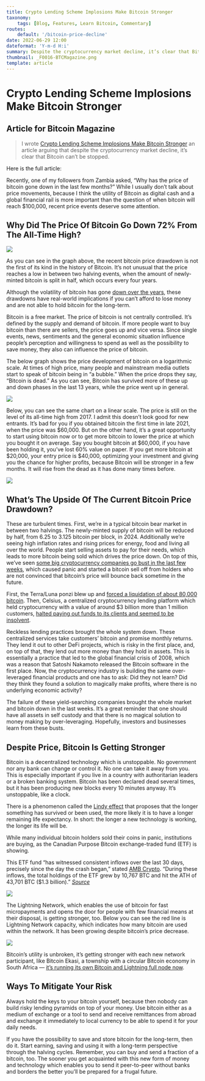 ```yaml
---
title: Crypto Lending Scheme Implosions Make Bitcoin Stronger
taxonomy:
    tags: [Blog, Features, Learn Bitcoin, Commentary]
routes:
    default: '/bitcoin-price-decline'
date: 2022-06-29 12:00
dateformat: 'Y-m-d H:i'
summary: Despite the cryptocurrency market decline, it’s clear that Bitcoin can’t be stopped.
thumbnail: _F0016-BTCMagazine.png
template: article
---
```


# Crypto Lending Scheme Implosions Make Bitcoin Stronger

## Article for Bitcoin Magazine

> I wrote [Crypto Lending Scheme Implosions Make Bitcoin Stronger](https://bitcoinmagazine.com/markets/crypto-price-dip-makes-bitcoin-stronger) an article arguing that despite the cryptocurrency market decline, it’s clear that Bitcoin can’t be stopped.

Here is the full article:

Recently, one of my followers from Zambia asked, “Why has the price of bitcoin gone down in the last few months?” While I usually don’t talk about price movements, because I think the utility of Bitcoin as digital cash and a global financial rail is more important than the question of when bitcoin will reach $100,000, recent price events deserve some attention.

## Why Did The Price Of Bitcoin Go Down 72% From The All-Time High?

![](/bitcoin-drawdown-from-ath.jpg)

As you can see in the graph above, the recent bitcoin price drawdown is not the first of its kind in the history of Bitcoin. It’s not unusual that the price reaches a low in between two halving events, when the amount of newly-minted bitcoin is split in half, which occurs every four years.

Although the volatility of bitcoin has gone [down over the years](https://anitaposch.com/bitcoin-volatility-over-time), these drawdowns have real-world implications if you can’t afford to lose money and are not able to hold bitcoin for the long-term.

Bitcoin is a free market. The price of bitcoin is not centrally controlled. It’s defined by the supply and demand of bitcoin. If more people want to buy bitcoin than there are sellers, the price goes up and vice versa. Since single events, news, sentiments and the general economic situation influence people’s perception and willingness to spend as well as the possibility to save money, they also can influence the price of bitcoin.

The below graph shows the price development of bitcoin on a logarithmic scale. At times of high price, many people and mainstream media outlets start to speak of bitcoin being in “a bubble.” When the price drops they say, “Bitcoin is dead.” As you can see, Bitcoin has survived more of these up and down phases in the last 13 years, while the price went up in general.

![](/average-bitcoin-price-across-exchanges.png)

Below, you can see the same chart on a linear scale. The price is still on the level of its all-time high from 2017. I admit this doesn’t look good for new entrants. It’s bad for you if you obtained bitcoin the first time in late 2021, when the price was $60,000. But on the other hand, it’s a great opportunity to start using bitcoin now or to get more bitcoin to lower the price at which you bought it on average. Say you bought bitcoin at $60,000, if you have been holding it, you’ve lost 60% value on paper. If you get more bitcoin at $20,000, your entry price is $40,000, optimizing your investment and giving you the chance for higher profits, because Bitcoin will be stronger in a few months. It will rise from the dead as it has done many times before.

![](/2_bitcoin-price.png)

## What’s The Upside Of The Current Bitcoin Price Drawdown?

These are turbulent times. First, we’re in a typical bitcoin bear market in between two halvings. The newly-minted supply of bitcoin will be reduced by half, from 6.25 to 3.125 bitcoin per block, in 2024. Additionally we’re seeing high inflation rates and rising prices for energy, food and living all over the world. People start selling assets to pay for their needs, which leads to more bitcoin being sold which drives the price down. On top of this, we’ve seen [some big cryptocurrency companies go bust in the last few weeks](https://bitcoinmagazine.com/markets/bitcoin-custodians-liquidity-crisis-as-price-falls), which caused panic and started a bitcoin sell off from holders who are not convinced that bitcoin’s price will bounce back sometime in the future.

First, the Terra/Luna ponzi blew up and [forced a liquidation of about 80,000 bitcoin](https://bitcoinmagazine.com/markets/luna-foundation-sold-80000-bitcoin-amid-ust-crash). Then, Celsius, a centralized cryptocurrency lending platform which held cryptocurrency with a value of around $3 billion more than 1 million customers, [halted paying out funds to its clients and seemed to be insolvent](https://bitcoinmagazine.com/markets/celsius-halts-bitcoin-withdrawals-what-went-wrong).

Reckless lending practices brought the whole system down. These centralized services take customers’ bitcoin and promise monthly returns. They lend it out to other DeFi projects, which is risky in the first place, and, on top of that, they lend out more money than they hold in assets. This is essentially a practice that led to the global financial crisis of 2008, which was a reason that Satoshi Nakamoto released the Bitcoin software in the first place. Now, the cryptocurrency industry is building the same over-leveraged financial products and one has to ask: Did they not learn? Did they think they found a solution to magically make profits, where there is no underlying economic activity?

The failure of these yield-searching companies brought the whole market and bitcoin down in the last weeks. It’s a great reminder that one should have all assets in self custody and that there is no magical solution to money making by over-leveraging. Hopefully, investors and businesses learn from these busts.

## Despite Price, Bitcoin Is Getting Stronger

Bitcoin is a decentralized technology which is unstoppable. No government nor any bank can change or control it. No one can take it away from you. This is especially important if you live in a country with authoritarian leaders or a broken banking system. Bitcoin has been declared dead several times, but it has been producing new blocks every 10 minutes anyway. It’s unstoppable, like a clock.

There is a phenomenon called the [Lindy effect](https://en.wikipedia.org/wiki/Lindy_effect) that proposes that the longer something has survived or been used, the more likely it is to have a longer remaining life expectancy. In short: the longer a new technology is working, the longer its life will be.

While many individual bitcoin holders sold their coins in panic, institutions are buying, as the Canadian Purpose Bitcoin exchange-traded fund (ETF) is showing.

This ETF fund “has witnessed consistent inflows over the last 30 days, precisely since the day the crash began,” stated [AMB Crypto](https://ambcrypto.com/is-bitcoins-btc-consolidation-at-30k-setting-up-buying-opportunity/). “During these inflows, the total holdings of the ETF grew by 10,767 BTC and hit the ATH of 43,701 BTC ($1.3 billion).” [*Source*](https://ambcrypto.com/is-bitcoins-btc-consolidation-at-30k-setting-up-buying-opportunity/)

![](/purpose-bitcoin-etf-holdings.png)

The Lightning Network, which enables the use of bitcoin for fast micropayments and opens the door for people with few financial means at their disposal, is getting stronger, too. Below you can see the red line is Lightning Network capacity, which indicates how many bitcoin are used within the network. It has been growing despite bitcoin’s price decrease.

![](/bitcoin-lightning-network-capacity.png)

Bitcoin’s utility is unbroken, it’s getting stronger with each new network participant, like Bitcoin Ekasi, a township with a circular Bitcoin economy in South Africa — [it’s running its own Bitcoin and Lightning full node now](https://bffbtc.org/lightning-node-south-africa/).

## Ways To Mitigate Your Risk

Always hold the keys to your bitcoin yourself, because then nobody can build risky lending pyramids on top of your money. Use bitcoin either as a medium of exchange or a tool to send and receive remittances from abroad and exchange it immediately to local currency to be able to spend it for your daily needs.

If you have the possibility to save and store bitcoin for the long-term, then do it. Start earning, saving and using it with a long-term perspective through the halving cycles. Remember, you can buy and send a fraction of a bitcoin, too. The sooner you get acquainted with this new form of money and technology which enables you to send it peer-to-peer without banks and borders the better you’ll be prepared for a frugal future.

